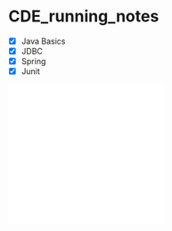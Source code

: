 # CDE_running_notes
-[x] Java Basics
-[x] JDBC
-[x] Spring
-[x] Junit

![Alt Text](Vanilla-1s-280px.gif)

